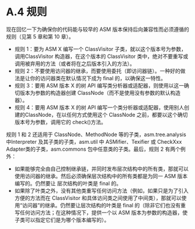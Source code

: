 # A.4 规则

现在回忆一下为确保你的代码能与较早的 ASM 版本保持后向兼容性而必须遵循的规则（见第 5 章和第 10 章）。

- 规则 1：要为 ASM X 编写一个 ClassVisitor 子类，就以这个版本号为参数，调用ClassVisitor 构造器，在这个版本的 ClassVisitor 类中，绝对不要重写或调用被弃用的方法（或者将在之后版本引入的方法）。
- 规则 2：不要使用访问器的继承，而要使用委托（即访问器链）。一种好的做法是让你的访问器类在默认情况下成为 final 的，以确保这一特性。
- 规则 3：要用 ASM 版本 X 的树 API 编写类分析器或适配器，则使用以这一确切版本为参数的构造器创建 ClassNode（而不是使用没有参数的默认构造器）。
- 规则 4：要用 ASM 版本 X 的树 API 编写一个类分析器或适配器，使用别人创建的ClassNode，在以任何方式使用这个 ClassNode 之前，都要以这个确切版本号为参数，调用它的 check()方法。

规则 1 和 2 还适用于 ClassNode、MethodNode 等的子类，asm.tree.analysis 中Interpreter 及其子类的子类，asm.util 中 ASMifier、Texifier 或 CheckXxx Adapter类的子类，asm.commons 包中任意类的子类。最后，规则 2 有两个例外：

- 如果能够完全由自己控制继承链，并同时发布层次结构中的所有类，那就可以使用访问器的继承。然后必须确保层次结构中的所有类都是为同一 ASM 版本编写的。仍然要让 层次结构的叶类是 final 的。
- 如果除了叶类之外，没有其他类重写任何访问方法（例如，如果只是为了引入方便的方法而在  ClassVisitor 和具体访问类之间使用了中间类），那就可以使用“访问器”的继承。仍然要让层次结构的叶类是 final 的（除非它们也没有重写任何访问方法；在这种情况下，提供一个以 ASM 版本为参数的构造器，使子类可以指定它们是为哪个版本编写的）。

